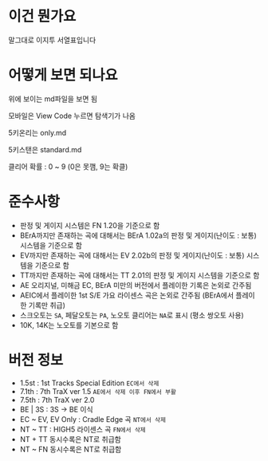 # 이건 뭔가요
말그대로 이지투 서열표입니다

# 어떻게 보면 되나요
위에 보이는 md파일을 보면 됨

모바일은 View Code 누르면 탐색기가 나옴

5키온리는 only.md

5키스탠은 standard.md

클리어 확률 : 0 ~ 9 (0은 못깸, 9는 확클)

# 준수사항
- 판정 및 게이지 시스템은 FN 1.20을 기준으로 함
- BErA까지만 존재하는 곡에 대해서는 BErA 1.02a의 판정 및 게이지(난이도 : 보통) 시스템을 기준으로 함
- EV까지만 존재하는 곡에 대해서는 EV 2.02b의 판정 및 게이지(난이도 : 보통) 시스템을 기준으로 함
- TT까지만 존재하는 곡에 대해서는 TT 2.01의 판정 및 게이지 시스템을 기준으로 함
- AE 오리지널, 미해금 EC, BErA 미만의 버전에서 플레이한 기록은 논외로 간주됨
- AEIC에서 플레이한 1st S/E 가요 라이센스 곡은 논외로 간주됨 (BErA에서 플레이한 기록만 취급)
- 스크오토는 `SA`, 페달오토는 `PA`, 노오토 클리어는 `NA`로 표시 (평소 쌍오토 사용)
- 10K, 14K는 노오토를 기본으로 함

# 버전 정보
- 1.5st : 1st Tracks Special Edition `EC에서 삭제`
- 7.1th : 7th TraX ver 1.5 `AE에서 삭제 이후 FN에서 부활`
- 7.5th : 7th TraX ver 2.0
- BE | 3S : 3S → BE 이식
- EC ~ EV, EV Only : Cradle Edge 곡 `NT에서 삭제`
- NT ~ TT : HIGH5 라이센스 곡 `FN에서 삭제`
- NT + TT 동시수록은 NT로 취급함
- NT ~ FN 동시수록은 NT로 취급함
